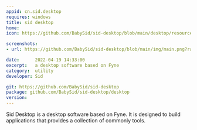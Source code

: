 ```yaml
---
appid: cn.sid.desktop
requires: windows
title: sid desktop
home:
icon: https://github.com/BabySid/sid-desktop/blob/main/desktop/resource/sid.png?raw=true

screenshots:
- url: https://github.com/BabySid/sid-desktop/blob/main/img/main.png?raw=true

date:      2022-04-19 14:33:00
excerpt:   a desktop software based on Fyne
category:  utility
developer: Sid

git: https://github.com/BabySid/sid-desktop
package: github.com/BabySid/sid-desktop/desktop
version:
---
```


Sid Desktop is a desktop software based on Fyne. It is designed to build applications that provides a collection of commonly tools.
